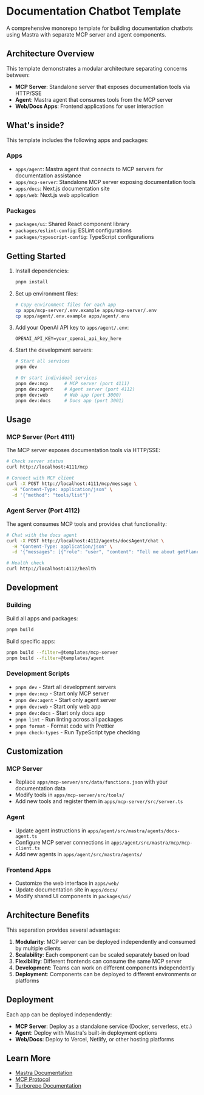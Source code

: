 # Documentation Chatbot Template

A comprehensive monorepo template for building documentation chatbots using Mastra with separate MCP server and agent components.

## Architecture Overview

This template demonstrates a modular architecture separating concerns between:

- **MCP Server**: Standalone server that exposes documentation tools via HTTP/SSE
- **Agent**: Mastra agent that consumes tools from the MCP server
- **Web/Docs Apps**: Frontend applications for user interaction

## What's inside?

This template includes the following apps and packages:

### Apps

- `apps/agent`: Mastra agent that connects to MCP servers for documentation assistance
- `apps/mcp-server`: Standalone MCP server exposing documentation tools
- `apps/docs`: Next.js documentation site
- `apps/web`: Next.js web application

### Packages

- `packages/ui`: Shared React component library
- `packages/eslint-config`: ESLint configurations
- `packages/typescript-config`: TypeScript configurations

## Getting Started

1. Install dependencies:

   ```bash
   pnpm install
   ```

2. Set up environment files:

   ```bash
   # Copy environment files for each app
   cp apps/mcp-server/.env.example apps/mcp-server/.env
   cp apps/agent/.env.example apps/agent/.env
   ```

3. Add your OpenAI API key to `apps/agent/.env`:

   ```
   OPENAI_API_KEY=your_openai_api_key_here
   ```

4. Start the development servers:

   ```bash
   # Start all services
   pnpm dev

   # Or start individual services
   pnpm dev:mcp      # MCP server (port 4111)
   pnpm dev:agent    # Agent server (port 4112)
   pnpm dev:web      # Web app (port 3000)
   pnpm dev:docs     # Docs app (port 3001)
   ```

## Usage

### MCP Server (Port 4111)

The MCP server exposes documentation tools via HTTP/SSE:

```bash
# Check server status
curl http://localhost:4111/mcp

# Connect with MCP client
curl -X POST http://localhost:4111/mcp/message \
  -H "Content-Type: application/json" \
  -d '{"method": "tools/list"}'
```

### Agent Server (Port 4112)

The agent consumes MCP tools and provides chat functionality:

```bash
# Chat with the docs agent
curl -X POST http://localhost:4112/agents/docsAgent/chat \
  -H "Content-Type: application/json" \
  -d '{"messages": [{"role": "user", "content": "Tell me about getPlanetaryData"}]}'

# Health check
curl http://localhost:4112/health
```

## Development

### Building

Build all apps and packages:

```bash
pnpm build
```

Build specific apps:

```bash
pnpm build --filter=@templates/mcp-server
pnpm build --filter=@templates/agent
```

### Development Scripts

- `pnpm dev` - Start all development servers
- `pnpm dev:mcp` - Start only MCP server
- `pnpm dev:agent` - Start only agent server
- `pnpm dev:web` - Start only web app
- `pnpm dev:docs` - Start only docs app
- `pnpm lint` - Run linting across all packages
- `pnpm format` - Format code with Prettier
- `pnpm check-types` - Run TypeScript type checking

## Customization

### MCP Server

- Replace `apps/mcp-server/src/data/functions.json` with your documentation data
- Modify tools in `apps/mcp-server/src/tools/`
- Add new tools and register them in `apps/mcp-server/src/server.ts`

### Agent

- Update agent instructions in `apps/agent/src/mastra/agents/docs-agent.ts`
- Configure MCP server connections in `apps/agent/src/mastra/mcp/mcp-client.ts`
- Add new agents in `apps/agent/src/mastra/agents/`

### Frontend Apps

- Customize the web interface in `apps/web/`
- Update documentation site in `apps/docs/`
- Modify shared UI components in `packages/ui/`

## Architecture Benefits

This separation provides several advantages:

1. **Modularity**: MCP server can be deployed independently and consumed by multiple clients
2. **Scalability**: Each component can be scaled separately based on load
3. **Flexibility**: Different frontends can consume the same MCP server
4. **Development**: Teams can work on different components independently
5. **Deployment**: Components can be deployed to different environments or platforms

## Deployment

Each app can be deployed independently:

- **MCP Server**: Deploy as a standalone service (Docker, serverless, etc.)
- **Agent**: Deploy with Mastra's built-in deployment options
- **Web/Docs**: Deploy to Vercel, Netlify, or other hosting platforms

## Learn More

- [Mastra Documentation](https://docs.mastra.ai)
- [MCP Protocol](https://docs.mastra.ai/mcp)
- [Turborepo Documentation](https://turborepo.com/docs)
